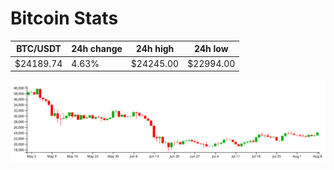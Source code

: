 # Bitcoin Stats

BTC/USDT|24h change|24h high|24h low|
|---|---|---|---|
|$24189.74|4.63%|$24245.00|$22994.00|

<img src="./chart.svg">
